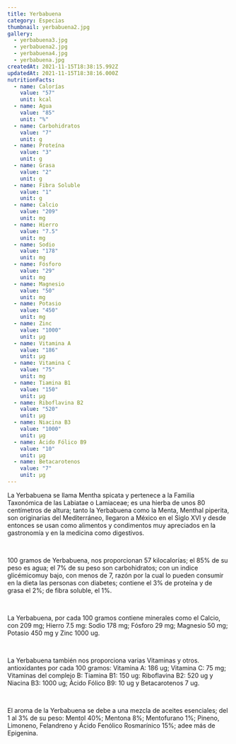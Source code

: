 ```yaml
---
title: Yerbabuena
category: Especias
thumbnail: yerbabuena2.jpg
gallery:
  - yerbabuena3.jpg
  - yerbabuena2.jpg
  - yerbabuena4.jpg
  - yerbabuena.jpg
createdAt: 2021-11-15T18:38:15.992Z
updatedAt: 2021-11-15T18:38:16.000Z
nutritionFacts:
  - name: Calorías
    value: "57"
    unit: kcal
  - name: Agua
    value: "85"
    unit: "%"
  - name: Carbohidratos
    value: "7"
    unit: g
  - name: Proteína
    value: "3"
    unit: g
  - name: Grasa
    value: "2"
    unit: g
  - name: Fibra Soluble
    value: "1"
    unit: g
  - name: Calcio
    value: "209"
    unit: mg
  - name: Hierro
    value: "7.5"
    unit: mg
  - name: Sodio
    value: "178"
    unit: mg
  - name: Fósforo
    value: "29"
    unit: mg
  - name: Magnesio
    value: "50"
    unit: mg
  - name: Potasio
    value: "450"
    unit: mg
  - name: Zinc
    value: "1000"
    unit: µg
  - name: Vitamina A
    value: "186"
    unit: µg
  - name: Vitamina C
    value: "75"
    unit: mg
  - name: Tiamina B1
    value: "150"
    unit: µg
  - name: Riboflavina B2
    value: "520"
    unit: µg
  - name: Niacina B3
    value: "1000"
    unit: µg
  - name: Ácido Fólico B9
    value: "10"
    unit: µg
  - name: Betacarotenos
    value: "7"
    unit: µg
---
```

La Yerbabuena se llama Mentha spicata y pertenece a la Familia Taxonómica de las Labiatae o Lamiaceae; es una hierba de unos 80 centímetros de altura; tanto la Yerbabuena como la Menta, Menthal piperita, son originarias del Mediterráneo, llegaron a México en el Siglo XVI y desde entonces se usan como alimentos y condimentos muy apreciados en la gastronomía y en la medicina como digestivos.

<br/>

100 gramos de Yerbabuena, nos proporcionan 57 kilocalorías; el 85% de su peso es agua; el 7% de su peso son carbohidratos; con un indice glicémicomuy bajo, con menos de 7, razón por la cual lo pueden consumir en la dieta las personas con diabetes; contiene el 3% de proteína y de grasa el 2%; de fibra soluble, el 1%.

<br/>

La Yerbabuena, por cada 100 gramos contiene minerales como el Calcio, con 209 mg; Hierro 7.5 mg: Sodio 178 mg; Fósforo 29 mg; Magnesio 50 mg; Potasio 450 mg y Zinc 1000 ug.

<br/>

La Yerbabuena también nos proporciona varias Vitaminas y otros. antioxidantes por cada 100 gramos: Vitamina A: 186 ug; Vitamina C: 75 mg; Vitaminas del complejo B: Tiamina B1: 150 ug: Riboflavina B2: 520 ug y Niacina B3: 1000 ug; Ácido Fólico B9: 10 ug y Betacarotenos 7 ug.

<br/>

El aroma de la Yerbabuena se debe a una mezcla de aceites esenciales; del 1 al 3% de su peso: Mentol 40%; Mentona 8%; Mentofurano 1%; Pineno, Limoneno, Felandreno y Ácido Fenólico Rosmarínico 15%; adee más de Epigenina.